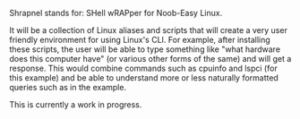 Shrapnel stands for: SHell wRAPper for Noob-Easy Linux.

It will be a collection of Linux aliases and scripts that will create a very user friendly environment for using Linux's CLI. For example, after installing these scripts, the user will be able to type something like "what hardware does this computer have" (or various other forms of the same) and will get a response. This would combine commands such as cpuinfo and lspci (for this example) and be able to understand more or less naturally formatted queries such as in the example.

This is currently a work in progress.